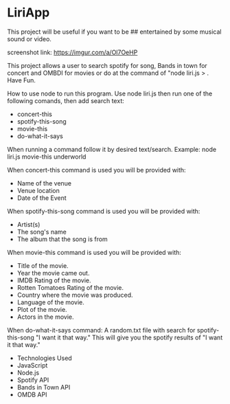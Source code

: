 # LiriApp

This project will be useful if you want to be ## entertained by some musical sound or video.


screenshot link: https://imgur.com/a/Ol7OeHP

This project allows a user to search spotify for song, Bands in town for concert and OMBDI for movies or do at the command of "node liri.js > . Have Fun.

How to use
 node to run this program. Use node liri.js then run one of the following comands, then add search text:

* concert-this
* spotify-this-song
* movie-this
* do-what-it-says

When running a command follow it by desired text/search.
Example: node liri.js movie-this underworld

When concert-this command is used you will be provided with:
* Name of the venue
* Venue location
* Date of the Event

When spotify-this-song command is used you will be provided with:
* Artist(s)
* The song's name
* The album that the song is from

When movie-this command is used you will be provided with:
* Title of the movie.
* Year the movie came out.
* IMDB Rating of the movie.
* Rotten Tomatoes Rating of the movie.
* Country where the movie was produced.
* Language of the movie.
* Plot of the movie.
* Actors in the movie.

When do-what-it-says command:
A random.txt file with search for spotify-this-song "I want it that way." This will give you the spotify results of "I want it that way."

* Technologies Used
* JavaScript
* Node.js
* Spotify API
* Bands in Town API
* OMDB API

